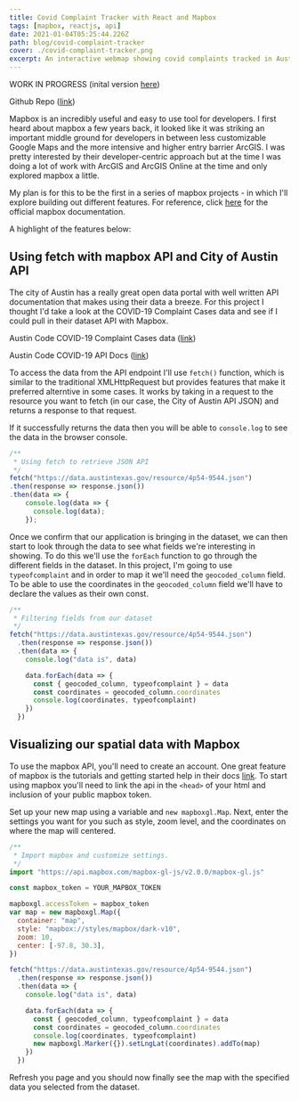 ```yaml
---
title: Covid Complaint Tracker with React and Mapbox
tags: [mapbox, reactjs, api]
date: 2021-01-04T05:25:44.226Z
path: blog/covid-complaint-tracker
cover: ./covid-complaint-tracker.png
excerpt: An interactive webmap showing covid complaints tracked in Austin, TX.  Built with React and Mapbox and utilizing Austin's Open Data Portal API.
---
```


WORK IN PROGRESS (inital version [here](https://kyleknick.github.io/covid19-mapbox/))

Github Repo ([link](https://github.com/kyleknick/covid19-mapbox))

Mapbox is an incredibly useful and easy to use tool for developers. I first heard about mapbox a few years back, it looked like it was striking an important middle ground for developers in between less customizable Google Maps and the more intensive and higher entry barrier ArcGIS. I was pretty interested by their developer-centric approach but at the time I was doing a lot of work with ArcGIS and ArcGIS Online at the time and only explored mapbox a little.

My plan is for this to be the first in a series of mapbox projects - in which I'll explore building out different features. For reference, click [here](https://docs.mapbox.com/) for the official mapbox documentation.

A highlight of the features below:

## Using fetch with mapbox API and City of Austin API

The city of Austin has a really great open data portal with well written API documentation that makes using their data a breeze. For this project I thought I'd take a look at the COVID-19 Complaint Cases data and see if I could pull in their dataset API with Mapbox.

Austin Code COVID-19 Complaint Cases data ([link](https://data.austintexas.gov/Public-Safety/Austin-Code-COVID-19-Complaint-Cases-Dashboard/5bvq-24pm))

Austin Code COVID-19 API Docs ([link](https://dev.socrata.com/foundry/data.austintexas.gov/4p54-9544))

To access the data from the API endpoint I'll use `fetch()` function, which is similar to the traditional XMLHttpRequest but provides features that make it preferred alterntive in some cases. It works by taking in a request to the resource you want to fetch (in our case, the City of Austin API JSON) and returns a response to that request.

If it successfully returns the data then you will be able to `console.log` to see the data in the browser console.

```javascript
/**
 * Using fetch to retrieve JSON API
 */
fetch("https://data.austintexas.gov/resource/4p54-9544.json")
.then(response => response.json())
.then(data => {
    console.log(data => {
      console.log(data);
    });
```

Once we confirm that our application is bringing in the dataset, we can then start to look through the data to see what fields we're interesting in showing. To do this we'll use the `forEach` function to go through the different fields in the dataset. In this project, I'm going to use `typeofcomplaint` and in order to map it we'll need the `geocoded_column` field. To be able to use the coordinates in the `geocoded_column` field we'll have to declare the values as their own const.

```javascript
/**
 * Filtering fields from our dataset
 */
fetch("https://data.austintexas.gov/resource/4p54-9544.json")
  .then(response => response.json())
  .then(data => {
    console.log("data is", data)

    data.forEach(data => {
      const { geocoded_column, typeofcomplaint } = data
      const coordinates = geocoded_column.coordinates
      console.log(coordinates, typeofcomplaint)
    })
  })
```

## Visualizing our spatial data with Mapbox

To use the mapbox API, you'll need to create an account. One great feature of mapbox is the tutorials and getting started help in their docs [link](https://docs.mapbox.com/help/how-mapbox-works/access-tokens/). To start using mapbox you'll need to link the api in the `<head>` of your html and inclusion of your public mapbox token.

Set up your new map using a variable and `new mapboxgl.Map`. Next, enter the settings you want for you such as style, zoom level, and the coordinates on where the map will centered.

```javascript
/**
 * Import mapbox and customize settings.
 */
import "https://api.mapbox.com/mapbox-gl-js/v2.0.0/mapbox-gl.js"

const mapbox_token = YOUR_MAPBOX_TOKEN

mapboxgl.accessToken = mapbox_token
var map = new mapboxgl.Map({
  container: "map",
  style: "mapbox://styles/mapbox/dark-v10",
  zoom: 10,
  center: [-97.8, 30.3],
})

fetch("https://data.austintexas.gov/resource/4p54-9544.json")
  .then(response => response.json())
  .then(data => {
    console.log("data is", data)

    data.forEach(data => {
      const { geocoded_column, typeofcomplaint } = data
      const coordinates = geocoded_column.coordinates
      console.log(coordinates, typeofcomplaint)
      new mapboxgl.Marker({}).setLngLat(coordinates).addTo(map)
    })
  })
```

Refresh you page and you should now finally see the map with the specified data you selected from the dataset.
